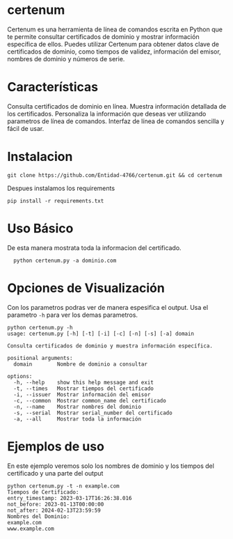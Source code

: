 # certenum
Certenum es una herramienta de línea de comandos escrita en Python que te permite consultar certificados de dominio y mostrar información específica de ellos. Puedes utilizar Certenum para obtener datos clave de certificados de dominio, como tiempos de validez, información del emisor, nombres de dominio y números de serie.
# Características
Consulta certificados de dominio en línea.
Muestra información detallada de los certificados.
Personaliza la información que deseas ver utilizando parametros de línea de comandos.
Interfaz de línea de comandos sencilla y fácil de usar.
# Instalacion
```
git clone https://github.com/Entidad-4766/certenum.git && cd certenum
```
Despues instalamos los requirements
```
pip install -r requirements.txt
```
# Uso Básico
De esta manera mostrata toda la informacion del certificado.
``` 
  python certenum.py -a dominio.com
```
# Opciones de Visualización
Con los parametros podras ver de manera espesifica el output. Usa el parametro `-h` para ver los demas parametros.
```
python certenum.py -h                 
usage: certenum.py [-h] [-t] [-i] [-c] [-n] [-s] [-a] domain

Consulta certificados de dominio y muestra información específica.

positional arguments:
  domain        Nombre de dominio a consultar

options:
  -h, --help    show this help message and exit
  -t, --times   Mostrar tiempos del certificado
  -i, --issuer  Mostrar información del emisor
  -c, --common  Mostrar common_name del certificado
  -n, --name    Mostrar nombres del dominio
  -s, --serial  Mostrar serial_number del certificado
  -a, --all     Mostrar toda la información
```
# Ejemplos de uso
En este ejemplo veremos solo los nombres de dominio y los tiempos del certificado y una parte del output
```
python certenum.py -t -n example.com
Tiempos de Certificado:
entry_timestamp: 2023-03-17T16:26:38.016
not_before: 2023-01-13T00:00:00
not_after: 2024-02-13T23:59:59
Nombres del Dominio:
example.com
www.example.com
```
